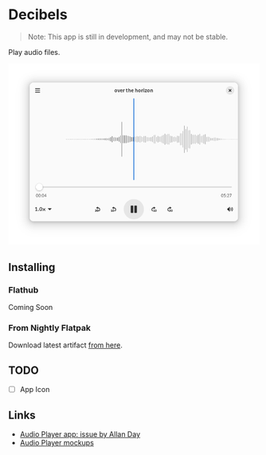 # Decibels

> Note: This app is still in development, and may not be stable.

Play audio files.

![The main view of Decibels.](./data/screenshots/screenshot-1.png)

## Installing

### Flathub

Coming Soon

### From Nightly Flatpak

Download latest artifact [from here][artifact].

## TODO

- [ ] App Icon

## Links

- [Audio Player app: issue by Allan Day](https://gitlab.gnome.org/Teams/Design/app-mockups/-/issues/96)
- [Audio Player mockups](https://gitlab.gnome.org/Teams/Design/app-mockups/-/blob/master/audio-player/audio-player.png?ref_type=heads)

[artifact]: https://github.com/vixalien/decibels/actions/workflows/build-nightly.yml
